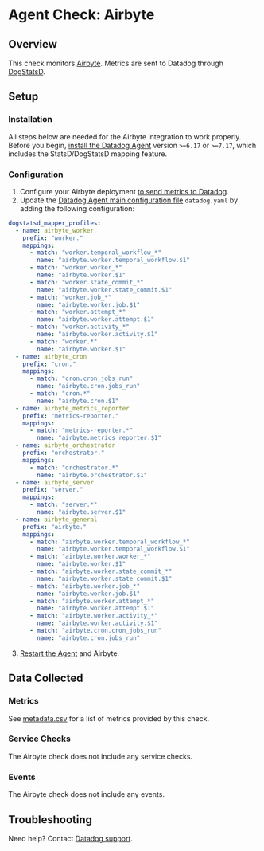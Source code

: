 # Agent Check: Airbyte

## Overview

This check monitors [Airbyte][1]. Metrics are sent to Datadog through [DogStatsD][2].

## Setup

### Installation

All steps below are needed for the Airbyte integration to work properly. Before you begin, [install the Datadog Agent][3] version `>=6.17` or `>=7.17`, which includes the StatsD/DogStatsD mapping feature.

### Configuration

1. Configure your Airbyte deployment [to send metrics to Datadog][6].
2. Update the [Datadog Agent main configuration file][7] `datadog.yaml` by adding the following configuration:

```yaml
dogstatsd_mapper_profiles:
  - name: airbyte_worker
    prefix: "worker."
    mappings:
      - match: "worker.temporal_workflow_*"
        name: "airbyte.worker.temporal_workflow.$1"
      - match: "worker.worker_*"
        name: "airbyte.worker.$1"
      - match: "worker.state_commit_*"
        name: "airbyte.worker.state_commit.$1"
      - match: "worker.job_*"
        name: "airbyte.worker.job.$1"
      - match: "worker.attempt_*"
        name: "airbyte.worker.attempt.$1"
      - match: "worker.activity_*"
        name: "airbyte.worker.activity.$1"
      - match: "worker.*"
        name: "airbyte.worker.$1"
  - name: airbyte_cron
    prefix: "cron."
    mappings:
      - match: "cron.cron_jobs_run"
        name: "airbyte.cron.jobs_run"
      - match: "cron.*"
        name: "airbyte.cron.$1"
  - name: airbyte_metrics_reporter
    prefix: "metrics-reporter."
    mappings:
      - match: "metrics-reporter.*"
        name: "airbyte.metrics_reporter.$1"
  - name: airbyte_orchestrator
    prefix: "orchestrator."
    mappings:
      - match: "orchestrator.*"
        name: "airbyte.orchestrator.$1"
  - name: airbyte_server
    prefix: "server."
    mappings:
      - match: "server.*"
        name: "airbyte.server.$1"
  - name: airbyte_general
    prefix: "airbyte."
    mappings:
      - match: "airbyte.worker.temporal_workflow_*"
        name: "airbyte.worker.temporal_workflow.$1"
      - match: "airbyte.worker.worker_*"
        name: "airbyte.worker.$1"
      - match: "airbyte.worker.state_commit_*"
        name: "airbyte.worker.state_commit.$1"
      - match: "airbyte.worker.job_*"
        name: "airbyte.worker.job.$1"
      - match: "airbyte.worker.attempt_*"
        name: "airbyte.worker.attempt.$1"
      - match: "airbyte.worker.activity_*"
        name: "airbyte.worker.activity.$1"
      - match: "airbyte.cron.cron_jobs_run"
        name: "airbyte.cron.jobs_run"
```

3. [Restart the Agent][5] and Airbyte.

## Data Collected

### Metrics

See [metadata.csv][8] for a list of metrics provided by this check.

### Service Checks

The Airbyte check does not include any service checks.

### Events

The Airbyte check does not include any events.

## Troubleshooting

Need help? Contact [Datadog support][4].

[1]: https://airbyte.com/
[2]: https://docs.khulnasoft.com/developers/dogstatsd
[3]: https://app.khulnasoft.com/account/settings/agent/latest
[4]: https://docs.khulnasoft.com/help/
[5]: https://docs.khulnasoft.com/agent/guide/agent-commands/?tab=agentv6#start-stop-and-restart-the-agent
[6]: https://docs.airbyte.com/operator-guides/collecting-metrics/
[7]: https://docs.khulnasoft.com/agent/guide/agent-configuration-files/
[8]: https://github.com/KhulnaSoft/integrations-core/blob/master/airbyte/metadata.csv

